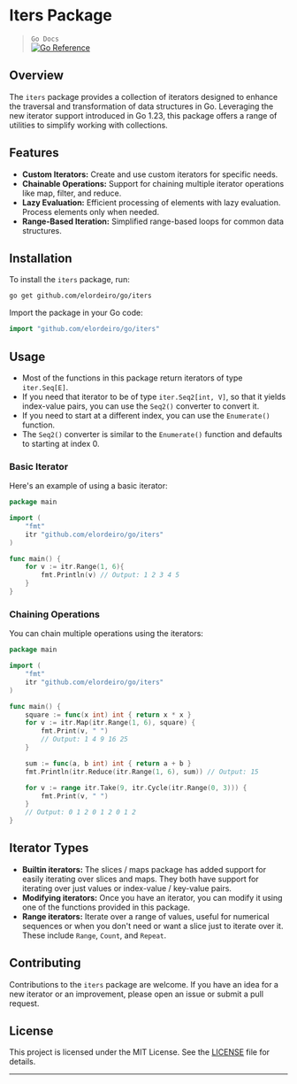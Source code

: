 # Iters Package

> `Go Docs`  
> [![Go Reference](https://pkg.go.dev/badge/github.com/elordeiro/go@v0.0.0-20240819050135-7f0a3c34749a/iters.svg)](https://pkg.go.dev/github.com/elordeiro/go@v0.0.0-20240819050135-7f0a3c34749a/iters)

## Overview

The `iters` package provides a collection of iterators designed to enhance the traversal and transformation of data structures in Go. Leveraging the new iterator support introduced in Go 1.23, this package offers a range of utilities to simplify working with collections.

## Features

-   **Custom Iterators:** Create and use custom iterators for specific needs.
-   **Chainable Operations:** Support for chaining multiple iterator operations like map, filter, and reduce.
-   **Lazy Evaluation:** Efficient processing of elements with lazy evaluation. Process elements only when needed.
-   **Range-Based Iteration:** Simplified range-based loops for common data structures.

## Installation

To install the `iters` package, run:

```bash
go get github.com/elordeiro/go/iters
```

Import the package in your Go code:

```go
import "github.com/elordeiro/go/iters"
```

## Usage

-   Most of the functions in this package return iterators of type `iter.Seq[E]`.
-   If you need that iterator to be of type `iter.Seq2[int, V]`, so that it yields index-value pairs, you can use the `Seq2()` converter to convert it.
-   If you need to start at a different index, you can use the `Enumerate()` function.
-   The `Seq2()` converter is similar to the `Enumerate()` function and defaults to starting at index 0.

### Basic Iterator

Here's an example of using a basic iterator:

```go
package main

import (
    "fmt"
    itr "github.com/elordeiro/go/iters"
)

func main() {
    for v := itr.Range(1, 6){
        fmt.Println(v) // Output: 1 2 3 4 5
    }
}
```

### Chaining Operations

You can chain multiple operations using the iterators:

```go
package main

import (
    "fmt"
    itr "github.com/elordeiro/go/iters"
)

func main() {
    square := func(x int) int { return x * x }
    for v := itr.Map(itr.Range(1, 6), square) {
        fmt.Print(v, " ")
        // Output: 1 4 9 16 25
    }

    sum := func(a, b int) int { return a + b }
    fmt.Println(itr.Reduce(itr.Range(1, 6), sum)) // Output: 15

    for v := range itr.Take(9, itr.Cycle(itr.Range(0, 3))) {
		fmt.Print(v, " ")
	}
    // Output: 0 1 2 0 1 2 0 1 2
}
```

## Iterator Types

-   **Builtin iterators:** The slices / maps package has added support for easily iterating over slices and maps. They both have support for iterating over just values or index-value / key-value pairs.
-   **Modifying iterators:** Once you have an iterator, you can modify it using one of the functions provided in this package.
-   **Range iterators:** Iterate over a range of values, useful for numerical sequences or when you don't need or want a slice just to iterate over it. These include `Range`, `Count`, and `Repeat`.

## Contributing

Contributions to the `iters` package are welcome. If you have an idea for a new iterator or an improvement, please open an issue or submit a pull request.

## License

This project is licensed under the MIT License. See the [LICENSE](../LICENSE) file for details.

---
